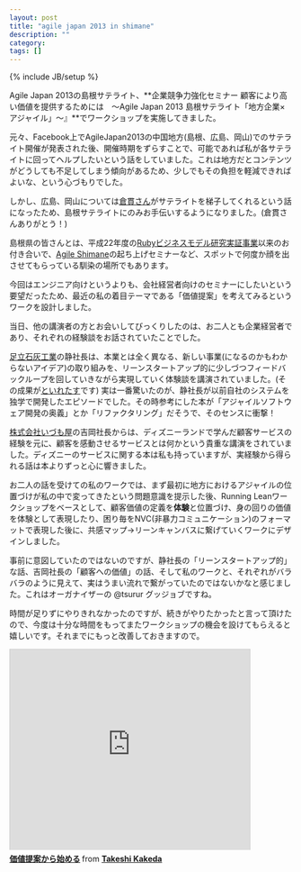 ```yaml
---
layout: post
title: "agile japan 2013 in shimane"
description: ""
category: 
tags: []
---
```

{% include JB/setup %}

Agile Japan 2013の島根サテライト、**企業競争力強化セミナー 顧客により高い価値を提供するためには　～Agile Japan 2013 島根サテライト「地方企業×アジャイル」～』**でワークショップを実施してきました。

元々、Facebook上でAgileJapan2013の中国地方(島根、広島、岡山)でのサテライト開催が発表された後、開催時期をずらすことで、可能であれば私が各サテライトに回ってヘルプしたいという話をしていました。これは地方だとコンテンツがどうしても不足してしまう傾向があるため、少しでもその負担を軽減できればよいな、という心づもりでした。

しかし、広島、岡山については[倉貫さん](http://kuranuki.sonicgarden.jp/)がサテライトを梯子してくれるという話になったため、島根サテライトにのみお手伝いするようになりました。(倉貫さんありがとう！)

島根県の皆さんとは、平成22年度の[Rubyビジネスモデル研究実証事業](http://www.pref.shimane.lg.jp/industry/syoko/sangyo/itsangyo/rubybiz_outcome.html)以来のお付き合いで、[Agile Shimane](http://agileshimane.tumblr.com/)の起ち上げセミナーなど、スポットで何度か顔を出させてもらっている馴染の場所でもあります。

今回はエンジニア向けというよりも、会社経営者向けのセミナーにしたいという要望だったため、最近の私の着目テーマである「価値提案」を考えてみるというワークを設計しました。

当日、他の講演者の方とお会いしてびっくりしたのは、お二人とも企業経営者であり、それぞれの経験談をお話されていたことでした。

[足立石灰工業](http://www.ashidachi.co.jp/)の静社長は、本業とは全く異なる、新しい事業(になるのかもわからないアイデア)の取り組みを、リーンスタートアップ的に少しづつフィードバックループを回していきながら実現していく体験談を講演されていました。(その成果が[といれたす](http://www.toiletas.jp/)です) 
実は一番驚いたのが、静社長が以前自社のシステムを独学で開発したエピソードでした。その時参考にした本が「アジャイルソフトウェア開発の奥義」とか「リファクタリング」だそうで、そのセンスに衝撃！

[株式会社いづも屋](http://www.rakuten.co.jp/molokheiya/)の吉岡社長からは、ディズニーランドで学んだ顧客サービスの経験を元に、顧客を感動させるサービスとは何かという貴重な講演をされていました。ディズニーのサービスに関する本は私も持っていますが、実経験から得られる話は本よりずっと心に響きました。

お二人の話を受けての私のワークでは、まず最初に地方におけるアジャイルの位置づけが私の中で変ってきたという問題意識を提示した後、Running Leanワークショップをベースとして、顧客価値の定義を**体験**と位置づけ、身の回りの価値を体験として表現したり、困り毎をNVC(非暴力コミュニケーション)のフォーマットで表現した後に、共感マップ→リーンキャンバスに繋げていくワークにデザインしました。

事前に意図していたのではないのですが、静社長の「リーンスタートアップ的」な話、吉岡社長の「顧客への価値」の話、そして私のワークと、それぞれがバラバラのように見えて、実はうまい流れで繋がっていたのではないかなと感じました。これはオーガナイザーの @tsurur グッジョブですね。

時間が足りずにやりきれなかったのですが、続きがやりたかったと言って頂けたので、今度は十分な時間をもってまたワークショップの機会を設けてもらえると嬉しいです。それまでにもっと改善しておきますので。

<iframe src="http://www.slideshare.net/slideshow/embed_code/22247214" width="427" height="356" frameborder="0" marginwidth="0" marginheight="0" scrolling="no" style="border:1px solid #CCC;border-width:1px 1px 0;margin-bottom:5px" allowfullscreen webkitallowfullscreen mozallowfullscreen> </iframe> <div style="margin-bottom:5px"> <strong> <a href="http://www.slideshare.net/kkd/ss-22247214" title="価値提案から始める" target="_blank">価値提案から始める</a> </strong> from <strong><a href="http://www.slideshare.net/kkd" target="_blank">Takeshi Kakeda</a></strong> </div>

